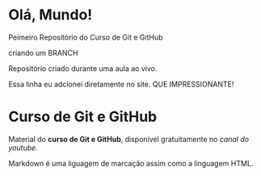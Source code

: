 # Olá, Mundo!


 Peimeiro Repositório do Curso de Git e GitHub
 
 
 
 criando um BRANCH
 
 
 Repositório criado durante uma aula ao vivo.
 
 Essa linha eu adcionei diretamente no site. QUE IMPRESSIONANTE!
 
 # Curso de Git e GitHub
 
 Material do **curso de Git e GitHub**, disponível gratuitamente no *canal do youtube*.
 
 Markdown é uma liguagem de marcação assim como a linguagem HTML.
